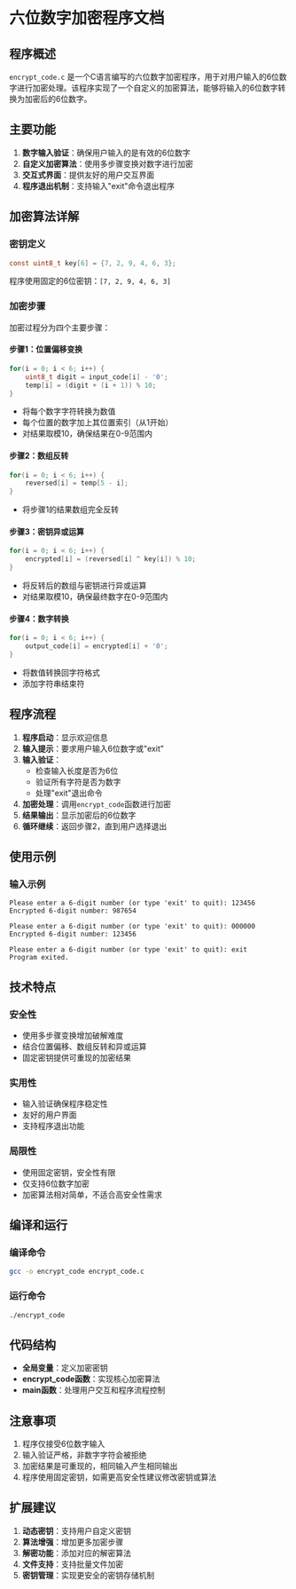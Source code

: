 # 六位数字加密程序文档

## 程序概述

`encrypt_code.c` 是一个C语言编写的六位数字加密程序，用于对用户输入的6位数字进行加密处理。该程序实现了一个自定义的加密算法，能够将输入的6位数字转换为加密后的6位数字。

## 主要功能

1. **数字输入验证**：确保用户输入的是有效的6位数字
2. **自定义加密算法**：使用多步骤变换对数字进行加密
3. **交互式界面**：提供友好的用户交互界面
4. **程序退出机制**：支持输入"exit"命令退出程序

## 加密算法详解

### 密钥定义
```c
const uint8_t key[6] = {7, 2, 9, 4, 6, 3};
```
程序使用固定的6位密钥：`[7, 2, 9, 4, 6, 3]`

### 加密步骤

加密过程分为四个主要步骤：

#### 步骤1：位置偏移变换
```c
for(i = 0; i < 6; i++) {
    uint8_t digit = input_code[i] - '0';
    temp[i] = (digit + (i + 1)) % 10;
}
```
- 将每个数字字符转换为数值
- 每个位置的数字加上其位置索引（从1开始）
- 对结果取模10，确保结果在0-9范围内

#### 步骤2：数组反转
```c
for(i = 0; i < 6; i++) {
    reversed[i] = temp[5 - i];
}
```
- 将步骤1的结果数组完全反转

#### 步骤3：密钥异或运算
```c
for(i = 0; i < 6; i++) {
    encrypted[i] = (reversed[i] ^ key[i]) % 10;
}
```
- 将反转后的数组与密钥进行异或运算
- 对结果取模10，确保最终数字在0-9范围内

#### 步骤4：数字转换
```c
for(i = 0; i < 6; i++) {
    output_code[i] = encrypted[i] + '0';
}
```
- 将数值转换回字符格式
- 添加字符串结束符

## 程序流程

1. **程序启动**：显示欢迎信息
2. **输入提示**：要求用户输入6位数字或"exit"
3. **输入验证**：
   - 检查输入长度是否为6位
   - 验证所有字符是否为数字
   - 处理"exit"退出命令
4. **加密处理**：调用`encrypt_code`函数进行加密
5. **结果输出**：显示加密后的6位数字
6. **循环继续**：返回步骤2，直到用户选择退出

## 使用示例

### 输入示例
```
Please enter a 6-digit number (or type 'exit' to quit): 123456
Encrypted 6-digit number: 987654

Please enter a 6-digit number (or type 'exit' to quit): 000000
Encrypted 6-digit number: 123456

Please enter a 6-digit number (or type 'exit' to quit): exit
Program exited.
```

## 技术特点

### 安全性
- 使用多步骤变换增加破解难度
- 结合位置偏移、数组反转和异或运算
- 固定密钥提供可重现的加密结果

### 实用性
- 输入验证确保程序稳定性
- 友好的用户界面
- 支持程序退出功能

### 局限性
- 使用固定密钥，安全性有限
- 仅支持6位数字加密
- 加密算法相对简单，不适合高安全性需求

## 编译和运行

### 编译命令
```bash
gcc -o encrypt_code encrypt_code.c
```

### 运行命令
```bash
./encrypt_code
```

## 代码结构

- **全局变量**：定义加密密钥
- **encrypt_code函数**：实现核心加密算法
- **main函数**：处理用户交互和程序流程控制

## 注意事项

1. 程序仅接受6位数字输入
2. 输入验证严格，非数字字符会被拒绝
3. 加密结果是可重现的，相同输入产生相同输出
4. 程序使用固定密钥，如需更高安全性建议修改密钥或算法

## 扩展建议

1. **动态密钥**：支持用户自定义密钥
2. **算法增强**：增加更多加密步骤
3. **解密功能**：添加对应的解密算法
4. **文件支持**：支持批量文件加密
5. **密钥管理**：实现更安全的密钥存储机制 